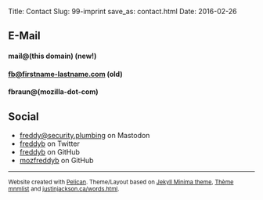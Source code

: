 Title: Contact
Slug: 99-imprint
save_as: contact.html
Date: 2016-02-26


## E-Mail
#### <span class='emailaddr' data-crypt="jfnkGaubcbunleufri)cb">mail@(this domain)</span> (new!)
#### <span class='emailaddr' data-crypt="aeGaubcbunl*eufri)dhj">fb@firstname-lastname.com</span> (old)


#### <span class='emailaddr' data-crypt="aeufriGjh}nkkf)dhj">fbraun@(mozilla-dot-com)</span>

## Social
* [freddy@security.plumbing](https://social.security.plumbing/@freddy) on Mastodon
* <a href="https://mobile.twitter.com/freddyb" rel="me">freddyb</a> on Twitter
* <a href="https://github.com/freddyb" rel="me">freddyb</a> on GitHub
* <a href="https://github.com/mozfreddyb" rel="me">mozfreddyb</a> on GitHub

<script>window.addEventListener("load",function(){var c=document.querySelectorAll(".emailaddr");for(var f=0;f<c.length;f++){var b=c[f];var a=b.dataset.crypt;var d="";for(i=0;i<a.length;i++){d+=String.fromCharCode(a.charCodeAt(i)^7)}b.innerHTML="<a href='mailto:"+d+"'>"+d+"</a>"}});</script>


<hr>
<footer><small>Website created with <a href="http://blog.getpelican.com/">Pelican</a>. Theme/Layout based on <a href="https://github.com/jekyll/minima">Jekyll Minima theme</a>, <a href="http://mathieu.agopian.info/mnmlist/theme.html">Thème mnmlist</a> and <a href="http://justinjackson.ca/words.html">justinjackson.ca/words.html</a>.</small></footer>
